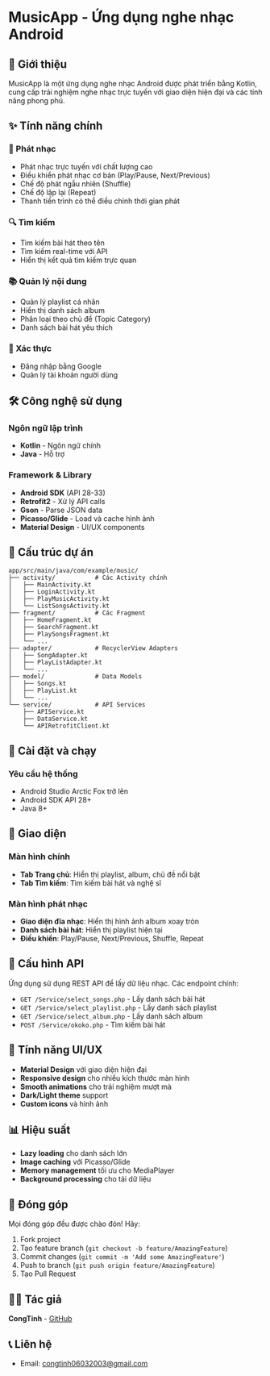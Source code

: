 # MusicApp - Ứng dụng nghe nhạc Android

## 📱 Giới thiệu

MusicApp là một ứng dụng nghe nhạc Android được phát triển bằng Kotlin, cung cấp trải nghiệm nghe nhạc trực tuyến với giao diện hiện đại và các tính năng phong phú.

## ✨ Tính năng chính

### 🎵 Phát nhạc
- Phát nhạc trực tuyến với chất lượng cao
- Điều khiển phát nhạc cơ bản (Play/Pause, Next/Previous)
- Chế độ phát ngẫu nhiên (Shuffle)
- Chế độ lặp lại (Repeat)
- Thanh tiến trình có thể điều chỉnh thời gian phát

### 🔍 Tìm kiếm
- Tìm kiếm bài hát theo tên
- Tìm kiếm real-time với API
- Hiển thị kết quả tìm kiếm trực quan

### 📚 Quản lý nội dung
- Quản lý playlist cá nhân
- Hiển thị danh sách album
- Phân loại theo chủ đề (Topic Category)
- Danh sách bài hát yêu thích

### 👤 Xác thực
- Đăng nhập bằng Google
- Quản lý tài khoản người dùng

## 🛠️ Công nghệ sử dụng

### Ngôn ngữ lập trình
- **Kotlin** - Ngôn ngữ chính
- **Java** - Hỗ trợ

### Framework & Library
- **Android SDK** (API 28-33)
- **Retrofit2** - Xử lý API calls
- **Gson** - Parse JSON data
- **Picasso/Glide** - Load và cache hình ảnh
- **Material Design** - UI/UX components

## 📁 Cấu trúc dự án

```
app/src/main/java/com/example/music/
├── activity/           # Các Activity chính
│   ├── MainActivity.kt
│   ├── LoginActivity.kt
│   ├── PlayMusicActivity.kt
│   └── ListSongsActivity.kt
├── fragment/           # Các Fragment
│   ├── HomeFragment.kt
│   ├── SearchFragment.kt
│   ├── PlaySongsFragment.kt
│   └── ...
├── adapter/            # RecyclerView Adapters
│   ├── SongAdapter.kt
│   ├── PlayListAdapter.kt
│   └── ...
├── model/              # Data Models
│   ├── Songs.kt
│   ├── PlayList.kt
│   └── ...
└── service/            # API Services
    ├── APIService.kt
    ├── DataService.kt
    └── APIRetrofitClient.kt
```

## 🚀 Cài đặt và chạy

### Yêu cầu hệ thống
- Android Studio Arctic Fox trở lên
- Android SDK API 28+
- Java 8+

## 📱 Giao diện

### Màn hình chính
- **Tab Trang chủ**: Hiển thị playlist, album, chủ đề nổi bật
- **Tab Tìm kiếm**: Tìm kiếm bài hát và nghệ sĩ

### Màn hình phát nhạc
- **Giao diện đĩa nhạc**: Hiển thị hình ảnh album xoay tròn
- **Danh sách bài hát**: Hiển thị playlist hiện tại
- **Điều khiển**: Play/Pause, Next/Previous, Shuffle, Repeat

## 🔧 Cấu hình API

Ứng dụng sử dụng REST API để lấy dữ liệu nhạc. Các endpoint chính:

- `GET /Service/select_songs.php` - Lấy danh sách bài hát
- `GET /Service/select_playlist.php` - Lấy danh sách playlist
- `GET /Service/select_album.php` - Lấy danh sách album
- `POST /Service/okoko.php` - Tìm kiếm bài hát

## 🎨 Tính năng UI/UX

- **Material Design** với giao diện hiện đại
- **Responsive design** cho nhiều kích thước màn hình
- **Smooth animations** cho trải nghiệm mượt mà
- **Dark/Light theme** support
- **Custom icons** và hình ảnh

## 📊 Hiệu suất

- **Lazy loading** cho danh sách lớn
- **Image caching** với Picasso/Glide
- **Memory management** tối ưu cho MediaPlayer
- **Background processing** cho tải dữ liệu

## 🤝 Đóng góp

Mọi đóng góp đều được chào đón! Hãy:

1. Fork project
2. Tạo feature branch (`git checkout -b feature/AmazingFeature`)
3. Commit changes (`git commit -m 'Add some AmazingFeature'`)
4. Push to branch (`git push origin feature/AmazingFeature`)
5. Tạo Pull Request

## 👨‍💻 Tác giả

**CongTinh** - [GitHub](https://github.com/TinhSoMa)

## 📞 Liên hệ

- Email: congtinh06032003@gmail.com

